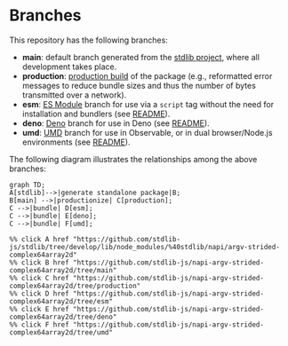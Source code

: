 <!--

@license Apache-2.0

Copyright (c) 2022 The Stdlib Authors.

Licensed under the Apache License, Version 2.0 (the "License");
you may not use this file except in compliance with the License.
You may obtain a copy of the License at

    http://www.apache.org/licenses/LICENSE-2.0

Unless required by applicable law or agreed to in writing, software
distributed under the License is distributed on an "AS IS" BASIS,
WITHOUT WARRANTIES OR CONDITIONS OF ANY KIND, either express or implied.
See the License for the specific language governing permissions and
limitations under the License.

-->

# Branches

This repository has the following branches:

-   **main**: default branch generated from the [stdlib project][stdlib-url], where all development takes place.
-   **production**: [production build][production-url] of the package (e.g., reformatted error messages to reduce bundle sizes and thus the number of bytes transmitted over a network).
-   **esm**: [ES Module][esm-url] branch for use via a `script` tag without the need for installation and bundlers (see [README][esm-readme]).
-   **deno**: [Deno][deno-url] branch for use in Deno (see [README][deno-readme]).
-   **umd**: [UMD][umd-url] branch for use in Observable, or in dual browser/Node.js environments (see [README][umd-readme]).

The following diagram illustrates the relationships among the above branches:

```mermaid
graph TD;
A[stdlib]-->|generate standalone package|B;
B[main] -->|productionize| C[production];
C -->|bundle| D[esm];
C -->|bundle| E[deno];
C -->|bundle| F[umd];

%% click A href "https://github.com/stdlib-js/stdlib/tree/develop/lib/node_modules/%40stdlib/napi/argv-strided-complex64array2d"
%% click B href "https://github.com/stdlib-js/napi-argv-strided-complex64array2d/tree/main"
%% click C href "https://github.com/stdlib-js/napi-argv-strided-complex64array2d/tree/production"
%% click D href "https://github.com/stdlib-js/napi-argv-strided-complex64array2d/tree/esm"
%% click E href "https://github.com/stdlib-js/napi-argv-strided-complex64array2d/tree/deno"
%% click F href "https://github.com/stdlib-js/napi-argv-strided-complex64array2d/tree/umd"
```

[stdlib-url]: https://github.com/stdlib-js/stdlib/tree/develop/lib/node_modules/%40stdlib/napi/argv-strided-complex64array2d
[production-url]: https://github.com/stdlib-js/napi-argv-strided-complex64array2d/tree/production
[deno-url]: https://github.com/stdlib-js/napi-argv-strided-complex64array2d/tree/deno
[deno-readme]: https://github.com/stdlib-js/napi-argv-strided-complex64array2d/blob/deno/README.md
[umd-url]: https://github.com/stdlib-js/napi-argv-strided-complex64array2d/tree/umd
[umd-readme]: https://github.com/stdlib-js/napi-argv-strided-complex64array2d/blob/umd/README.md
[esm-url]: https://github.com/stdlib-js/napi-argv-strided-complex64array2d/tree/esm
[esm-readme]: https://github.com/stdlib-js/napi-argv-strided-complex64array2d/blob/esm/README.md